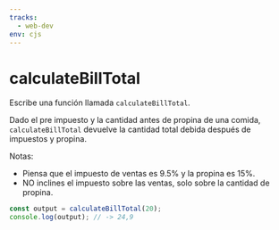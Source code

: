 ```yaml
---
tracks:
  - web-dev
env: cjs
---
```


# calculateBillTotal

Escribe una función llamada `calculateBillTotal`.

Dado el pre impuesto y la cantidad antes de propina de una comida,
`calculateBillTotal` devuelve la cantidad total debida después de impuestos y
propina.

Notas:

- Piensa que el impuesto de ventas es 9.5% y la propina es 15%.
- NO inclines el impuesto sobre las ventas, solo sobre la cantidad de propina.

```js
const output = calculateBillTotal(20);
console.log(output); // -> 24,9
```
